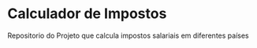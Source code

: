 # Calculador de Impostos
 Repositorio do Projeto que calcula impostos salariais em diferentes países
